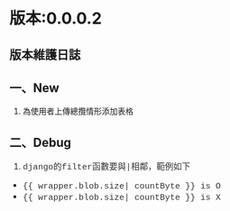 版本:0.0.0.2
============
<h2>
版本維護日誌</h2>
<h2>
一、New</h2>
<div>
<ol>
<li>為使用者上傳總攬情形添加表格</li>
</ol>
</div>
<div>
<ol></ol>
<div>

<h2>
二、Debug</h2>
<div>
<ol>
<li><span style="color: #333333; font-family: Consolas, 'Liberation Mono', Menlo, Courier, monospace; font-size: 15px; white-space: pre-wrap;">django的filter函數要與|相鄰，範例如下</span></li>
</ol>
<ul>
<li style="font-size: 15px; white-space: pre-wrap;"><span style="color: #333333; font-family: Consolas, 'Liberation Mono', Menlo, Courier, monospace;">{{ wrapper.blob.size| countByte }} is O</span></li>
<li style="font-size: 15px; white-space: pre-wrap;"><span style="color: #333333; font-family: Consolas, 'Liberation Mono', Menlo, Courier, monospace;">{{ wrapper.blob.size| countByte }} is X</span></li>
</ul>
<div>
<span style="color: #333333; font-family: Consolas, Liberation Mono, Menlo, Courier, monospace;"><span style="font-size: 15px; white-space: pre-wrap;">
</span></span></div>
</div>
</div>
</div>
